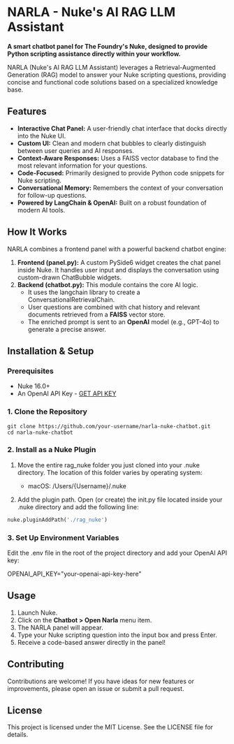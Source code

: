 # **NARLA \- Nuke's AI RAG LLM Assistant**

**A smart chatbot panel for The Foundry's Nuke, designed to provide Python scripting assistance directly within your workflow.**

NARLA (Nuke's AI RAG LLM Assistant) leverages a Retrieval-Augmented Generation (RAG) model to answer your Nuke scripting questions, providing concise and functional code solutions based on a specialized knowledge base.

## **Features**

* **Interactive Chat Panel:** A user-friendly chat interface that docks directly into the Nuke UI.  
* **Custom UI:** Clean and modern chat bubbles to clearly distinguish between user queries and AI responses.  
* **Context-Aware Responses:** Uses a FAISS vector database to find the most relevant information for your questions.  
* **Code-Focused:** Primarily designed to provide Python code snippets for Nuke scripting.  
* **Conversational Memory:** Remembers the context of your conversation for follow-up questions.  
* **Powered by LangChain & OpenAI:** Built on a robust foundation of modern AI tools.

## **How It Works**

NARLA combines a frontend panel with a powerful backend chatbot engine:

1. **Frontend (panel.py):** A custom PySide6 widget creates the chat panel inside Nuke. It handles user input and displays the conversation using custom-drawn ChatBubble widgets.  
2. **Backend (chatbot.py):** This module contains the core AI logic.  
   * It uses the langchain library to create a ConversationalRetrievalChain.  
   * User questions are combined with chat history and relevant documents retrieved from a **FAISS** vector store.  
   * The enriched prompt is sent to an **OpenAI** model (e.g., GPT-4o) to generate a precise answer.

## **Installation & Setup**

### **Prerequisites**

* Nuke 16.0+ 
* An OpenAI API Key - [GET API KEY](https://platform.openai.com/api-keys)

### **1\. Clone the Repository**

```
git clone https://github.com/your-username/narla-nuke-chatbot.git  
cd narla-nuke-chatbot
```

### **2\. Install as a Nuke Plugin**

1. Move the entire rag_nuke folder you just cloned into your .nuke directory. The location of this folder varies by operating system:
    
    * macOS: /Users/{Username}/.nuke
      
2. Add the plugin path. Open (or create) the init.py file located inside your .nuke directory and add the following line:

```python
nuke.pluginAddPath('./rag_nuke')
```

### **3\. Set Up Environment Variables**

Edit the .env file in the root of the project directory and add your OpenAI API key:

OPENAI_API_KEY="your-openai-api-key-here"

## **Usage**

1. Launch Nuke.  
2. Click on the **Chatbot \> Open Narla** menu item.  
3. The NARLA panel will appear.  
4. Type your Nuke scripting question into the input box and press Enter.  
5. Receive a code-based answer directly in the panel\!

## **Contributing**

Contributions are welcome\! If you have ideas for new features or improvements, please open an issue or submit a pull request.

## **License**

This project is licensed under the MIT License. See the LICENSE file for details.